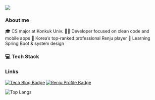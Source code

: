 <img src="https://capsule-render.vercel.app/api?type=waving&color=4cc3db&height=100&section=header" />

### About me
🎓 CS major at Konkuk Univ.
🧑‍💻 Developer focused on clean code and mobile apps
🎯 Korea’s top-ranked professional Renju player
🌱 Learning Spring Boot & system design

### 💻 Tech Stack

### Links
[![Tech Blog Badge](http://img.shields.io/badge/-Tech%20blog-black?style=flat-square&logo=github&link=https://isoo127.github.io/)](https://isoo127.github.io/)
[![Renju Profile Badge](http://img.shields.io/badge/-Renju%20profile-blue?style=flat-square&logo=runrundotit&link=https://www.renju.net/people/130071/)](https://www.renju.net/people/130071/)

![Top Langs](https://github-readme-stats.vercel.app/api/top-langs/?username=isoo127&layout=compact&langs_count=4&theme=transparent)
